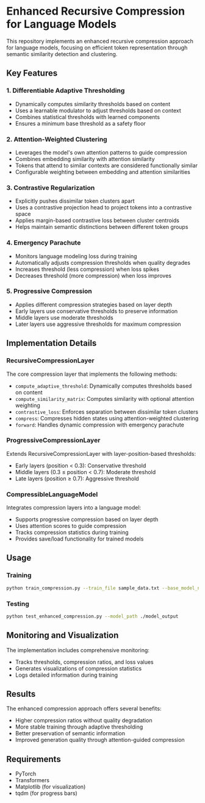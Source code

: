 # Enhanced Recursive Compression for Language Models

This repository implements an enhanced recursive compression approach for language models, focusing on efficient token representation through semantic similarity detection and clustering.

## Key Features

### 1. Differentiable Adaptive Thresholding
- Dynamically computes similarity thresholds based on content
- Uses a learnable modulator to adjust thresholds based on context
- Combines statistical thresholds with learned components
- Ensures a minimum base threshold as a safety floor

### 2. Attention-Weighted Clustering
- Leverages the model's own attention patterns to guide compression
- Combines embedding similarity with attention similarity
- Tokens that attend to similar contexts are considered functionally similar
- Configurable weighting between embedding and attention similarities

### 3. Contrastive Regularization
- Explicitly pushes dissimilar token clusters apart
- Uses a contrastive projection head to project tokens into a contrastive space
- Applies margin-based contrastive loss between cluster centroids
- Helps maintain semantic distinctions between different token groups

### 4. Emergency Parachute
- Monitors language modeling loss during training
- Automatically adjusts compression thresholds when quality degrades
- Increases threshold (less compression) when loss spikes
- Decreases threshold (more compression) when loss improves

### 5. Progressive Compression
- Applies different compression strategies based on layer depth
- Early layers use conservative thresholds to preserve information
- Middle layers use moderate thresholds
- Later layers use aggressive thresholds for maximum compression

## Implementation Details

### RecursiveCompressionLayer
The core compression layer that implements the following methods:
- `compute_adaptive_threshold`: Dynamically computes thresholds based on content
- `compute_similarity_matrix`: Computes similarity with optional attention weighting
- `contrastive_loss`: Enforces separation between dissimilar token clusters
- `compress`: Compresses hidden states using attention-weighted clustering
- `forward`: Handles dynamic compression with emergency parachute

### ProgressiveCompressionLayer
Extends RecursiveCompressionLayer with layer-position-based thresholds:
- Early layers (position < 0.3): Conservative threshold
- Middle layers (0.3 ≤ position < 0.7): Moderate threshold
- Late layers (position ≥ 0.7): Aggressive threshold

### CompressibleLanguageModel
Integrates compression layers into a language model:
- Supports progressive compression based on layer depth
- Uses attention scores to guide compression
- Tracks compression statistics during training
- Provides save/load functionality for trained models

## Usage

### Training
```bash
python train_compression.py --train_file sample_data.txt --base_model_name gpt2 --use_progressive_compression --attention_weight 0.3 --contrastive_margin 0.2
```

### Testing
```bash
python test_enhanced_compression.py --model_path ./model_output
```

## Monitoring and Visualization
The implementation includes comprehensive monitoring:
- Tracks thresholds, compression ratios, and loss values
- Generates visualizations of compression statistics
- Logs detailed information during training

## Results
The enhanced compression approach offers several benefits:
- Higher compression ratios without quality degradation
- More stable training through adaptive thresholding
- Better preservation of semantic information
- Improved generation quality through attention-guided compression

## Requirements
- PyTorch
- Transformers
- Matplotlib (for visualization)
- tqdm (for progress bars) 